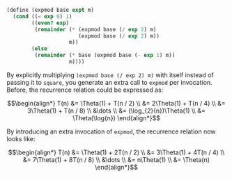 ```scm
(define (expmod base expt m)
  (cond ((= exp 0) 1)
        ((even? exp)
         (remainder (* (expmod base (/ exp 2) m)
                       (expmod base (/ exp 2) m))
                    m))
        (else
         (remainder (* base (expmod base (- exp 1) m))
                    m))))
```

By explicitly multiplying `(expmod base (/ exp 2) m)` with itself instead of passing it to `square`, you generate an
extra call to `expmod` per invocation. Before, the recurrence relation could be expressed as:

```math
\begin{align*}
T(n) &= \Theta(1) + T(n / 2) \\
&= 2\Theta(1) + T(n / 4) \\
&= 3\Theta(1) + T(n / 8) \\
&\dots \\
&= (\log_{2}{n})\Theta(1) \\
&= \Theta(\log{n})
\end{align*}
```

By introducing an extra invocation of `expmod`, the recurrence relation now looks like:

```math
\begin{align*}
T(n) &= \Theta(1) + 2T(n / 2) \\
&= 3\Theta(1) + 4T(n / 4) \\
&= 7\Theta(1) + 8T(n / 8) \\
&\dots \\
&= n\Theta(1) \\
&= \Theta(n)
\end{align*}
```
